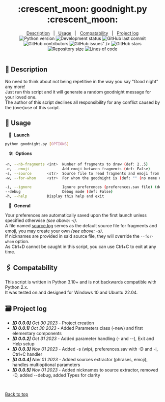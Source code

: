 #

<div align="center" id="top">
    <h1 markdown="1">:crescent_moon: goodnight.py :crescent_moon:</h1>
</div>

<div align="center">
    <a href="#full_moon_with_face-description">Description</a> &#xa0; | &#xa0;
    <a href="#city_sunset-usage">Usage</a> &#xa0; | &#xa0;
    <a href="#paperclips-compatability">Compatability</a> &#xa0; | &#xa0;
    <a href="#card_file_box-project-log">Project log</a>
</div>

<div align="center">
    <img alt="Python version" src="https://img.shields.io/badge/Python-3.10+-blue?logo=python" />
    <img alt="Development status" src="https://img.shields.io/badge/development-WIP-blue?logo=task" />
    <img alt="GitHub last commit" src="https://img.shields.io/github/last-commit/QuentindiMeo/goodnight.py?color=blueviolet&logo=ray" />
    <img alt="GitHub contributors" src="https://img.shields.io/github/contributors/QuentindiMeo/goodnight.py?color=red&logo=gnome-terminal" />
    <img alt="GitHub issues" src="https://img.shields.io/github/issues/QuentindiMeo/goodnight.py?color=green&logo=target" />" />
    <img alt="GitHub stars" src="https://img.shields.io/github/stars/QuentindiMeo/goodnight.py?color=yellow&logo=github" />
    <img alt="Repository size" src="https://img.shields.io/github/repo-size/QuentindiMeo/goodnight.py?color=blue&logo=frontify" />
    <img alt="Lines of code" src="https://img.shields.io/tokei/lines/github/QuentindiMeo/goodnight.py?color=green&logo=haveibeenpwned" />
</div>
&#xa0;

## :full_moon_with_face: Description

No need to think about not being repetitive in the way you say "Good night" any more!  
Just run this script and it will generate a random goodnight message for your loved one.  
The author of this script declines all responsibility for any conflict caused by the (over)use of this script.

## :city_sunset: Usage

&nbsp;&nbsp; :checkered_flag:&nbsp;&nbsp;**Launch**

``` bash
python goodnight.py [OPTIONS]
```

&nbsp;&nbsp; :hammer_and_wrench:&nbsp;&nbsp;**Options**

``` bash
-n, --nb-fragments <int>  Number of fragments to draw (def: 2..5)
-e, --emoji               Add emoji between fragments (def: False)
-s, --source       <str>  Source file to read fragments and emoji from (def: source.log)
-w, --for-whom     <str>  For whom the goodnight is (def: "" (no name used))

-i, --ignore              Ignore preferences (preferences.sav file) (def: False)
--debug                   Debug mode (def: False)
-h, --help         Display this help and exit
```

&nbsp;&nbsp; :test_tube:&nbsp;&nbsp;**General**

Your preferences are automatically saved upon the first launch unless specified otherwise *(see above: -i)*.  
A file named [source.log](./source.log) serves as the default source file for fragments and emoji, you may create your own *(see above: -s)*.  
If nicknames are provided in said source file, they will override the `--for-whom` option.  
As Ctrl+D cannot be caught in this script, you can use Ctrl+C to exit at any time.

## :paperclips: Compatability

This script is written in Python 3.10+ and is not backwards compatible with Python 2.x.  
It was tested on and designed for Windows 10 and Ubuntu 22.04.

## :card_file_box: Project log

- ***[D 0.0.0]** Oct 30 2023* - Project creation
- ***[D 0.0.1]** Oct 30 2023* - Added Parameters class (-new) and first elementary components
- ***[D 0.0.2]** Oct 31 2023* - Added parameter handling (- and --), Exit and Help setup
- ***[D 0.0.3]** Nov 01 2023* - Added -s (wip), preferences.sav with -D and -i, Ctrl+C handler
- ***[D 0.0.4]** Nov 01 2023* - Added sources extractor (phrases, emoji), handles multioptional parameters
- ***[D 0.0.5]** Nov 01 2023* - Added nicknames to source extractor, removed -D, added --debug, added Types for clarity

&#xa0;

[Back to top](#top)
